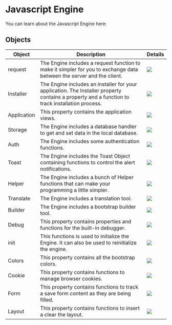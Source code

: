 # Javascript Engine
You can learn about the Javascript Engine here:

## Objects

| Object | Description | Details |
| ------ | ----------- | ------- |
| request | The Engine includes a request function to make it simpler for you to exchange data between the server and the client. | [![](https://img.shields.io/badge/-Details-blue?style=for-the-badge)](request.md) |
| Installer | The Engine includes an installer for your application. The Installer property contains a property and a function to track installation process. | [![](https://img.shields.io/badge/-Details-blue?style=for-the-badge)](installer.md) |
| Application | This property contains the application views. | [![](https://img.shields.io/badge/-Details-blue?style=for-the-badge)](application.md) |
| Storage | The Engine includes a database handler to get and set data in the local database. | [![](https://img.shields.io/badge/-Details-blue?style=for-the-badge)](storage.md) |
| Auth | The Engine includes some authentication functions. | [![](https://img.shields.io/badge/-Details-blue?style=for-the-badge)](auth.md) |
| Toast | The Engine includes the Toast Object containing functions to control the alert notifications. | [![](https://img.shields.io/badge/-Details-blue?style=for-the-badge)](toast.md) |
| Helper | The Engine includes a bunch of Helper functions that can make your programming a little simpler. | [![](https://img.shields.io/badge/-Details-blue?style=for-the-badge)](helper.md) |
| Translate | The Engine includes a translation tool. | [![](https://img.shields.io/badge/-Details-blue?style=for-the-badge)](translate.md) |
| Builder | The Engine includes a bootstrap builder tool. | [![](https://img.shields.io/badge/-Details-blue?style=for-the-badge)](builder) |
| Debug | This property contains properties and functions for the built-in debugger. | [![](https://img.shields.io/badge/-Details-blue?style=for-the-badge)](debug.md) |
| init | This functions is used to initialize the Engine. It can also be used to reinitialize the engine. | [![](https://img.shields.io/badge/-Details-blue?style=for-the-badge)](init.md) |
| Colors | This property contains all the bootstrap colors. | [![](https://img.shields.io/badge/-Details-blue?style=for-the-badge)](colors.md) |
| Cookie | This property contains functions to manage browser cookies. | [![](https://img.shields.io/badge/-Details-blue?style=for-the-badge)](cookie.md) |
| Form | This property contains functions to track a save form content as they are being filled. | [![](https://img.shields.io/badge/-Details-blue?style=for-the-badge)](form.md) |
| Layout | This property contains functions to insert a clear the layout. | [![](https://img.shields.io/badge/-Details-blue?style=for-the-badge)](layout.md) |
